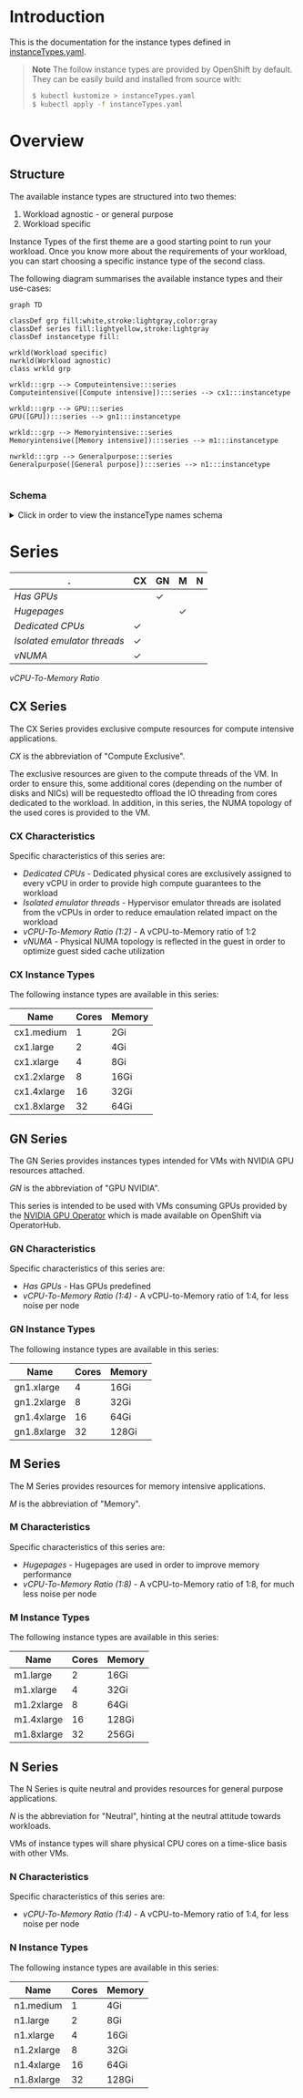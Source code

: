 
# Introduction

This is the documentation for the instance types defined in [instanceTypes.yaml](instanceTypes.yaml).

> **Note**
> The follow instance types are provided by OpenShift by default.
> They can be easily build and installed from source with:
>
> ```bash session
> $ kubectl kustomize > instanceTypes.yaml
> $ kubectl apply -f instanceTypes.yaml
> ```

# Overview

## Structure

The available instance types are structured into two themes:

1. Workload agnostic - or general purpose
2. Workload specific

Instance Types of the first theme are a good starting point to run your workload.
Once you know more about the requirements of your workload, you can start choosing a
specific instance type of the second class.

The following diagram summarises the available instance types and their use-cases:

```mermaid
graph TD

classDef grp fill:white,stroke:lightgray,color:gray
classDef series fill:lightyellow,stroke:lightgray
classDef instancetype fill:

wrkld(Workload specific)
nwrkld(Workload agnostic)
class wrkld grp

wrkld:::grp --> Computeintensive:::series
Computeintensive([Compute intensive]):::series --> cx1:::instancetype

wrkld:::grp --> GPU:::series
GPU([GPU]):::series --> gn1:::instancetype

wrkld:::grp --> Memoryintensive:::series
Memoryintensive([Memory intensive]):::series --> m1:::instancetype

nwrkld:::grp --> Generalpurpose:::series
Generalpurpose([General purpose]):::series --> n1:::instancetype


```

### Schema

<details><summary>Click in order to view the instanceType names schema</summary>

```ebnf
instanceTypeName = seriesName , "." , size;

seriesName = ( class | vendorClass ) , version;

class = "n" | "cx" | "m";
vendorClass = "g" , vendorHint;
vendorHint = "n" | "i" | "a";
version = "1";

size = "small" | "medium" | "large" | [( "2" | "4" | "8" )] , "xlarge";
```
</details>


# Series

.                           |  CX   |  GN   |  M    |  N
----------------------------|-------|-------|-------|------
*Has GPUs*                  |       |  ✓    |       |
*Hugepages*                 |       |       |  ✓    |
*Dedicated CPUs*            |  ✓    |       |       |
*Isolated emulator threads* |  ✓    |       |       |
*vNUMA*                     |  ✓    |       |       |
*vCPU-To-Memory Ratio*

## CX Series

The CX Series provides exclusive compute resources for compute
intensive applications.

*CX* is the abbreviation of "Compute Exclusive".

The exclusive resources are given to the compute threads of the
VM. In order to ensure this, some additional cores (depending
on the number of disks and NICs) will be requestedto offload
the IO threading from cores dedicated to the workload.
In addition, in this series, the NUMA topology of the used
cores is provided to the VM.

### CX Characteristics

Specific characteristics of this series are:
- *Dedicated CPUs* - Dedicated physical cores are exclusively assigned
  to every vCPU in order to provide high compute guarantees to the
  workload
- *Isolated emulator threads* - Hypervisor emulator threads are isolated
  from the vCPUs in order to reduce emaulation related impact on the
  workload
- *vCPU-To-Memory Ratio (1:2)* - A vCPU-to-Memory ratio of 1:2
- *vNUMA* - Physical NUMA topology is reflected in the guest in order to
  optimize guest sided cache utilization

### CX Instance Types

The following instance types are available in this series:

Name        | Cores | Memory
------------|-------|-------
cx1.medium  | 1     | 2Gi
cx1.large   | 2     | 4Gi
cx1.xlarge  | 4     | 8Gi
cx1.2xlarge | 8     | 16Gi
cx1.4xlarge | 16    | 32Gi
cx1.8xlarge | 32    | 64Gi


## GN Series

The GN Series provides instances types intended for VMs with
NVIDIA GPU resources attached.

*GN* is the abbreviation of "GPU NVIDIA".

This series is intended to be used with VMs consuming GPUs
provided by the [NVIDIA GPU Operator](https://github.com/NVIDIA/gpu-operator)
which is made available on OpenShift via OperatorHub.

### GN Characteristics

Specific characteristics of this series are:
- *Has GPUs* - Has GPUs predefined
- *vCPU-To-Memory Ratio (1:4)* - A vCPU-to-Memory ratio of 1:4, for less
  noise per node

### GN Instance Types

The following instance types are available in this series:

Name        | Cores | Memory
------------|-------|-------
gn1.xlarge  | 4     | 16Gi
gn1.2xlarge | 8     | 32Gi
gn1.4xlarge | 16    | 64Gi
gn1.8xlarge | 32    | 128Gi


## M Series

The M Series provides resources for memory intensive
applications.

*M* is the abbreviation of "Memory".

### M Characteristics

Specific characteristics of this series are:
- *Hugepages* - Hugepages are used in order to improve memory
  performance
- *vCPU-To-Memory Ratio (1:8)* - A vCPU-to-Memory ratio of 1:8, for much
  less noise per node

### M Instance Types

The following instance types are available in this series:

Name       | Cores | Memory
-----------|-------|-------
m1.large   | 2     | 16Gi
m1.xlarge  | 4     | 32Gi
m1.2xlarge | 8     | 64Gi
m1.4xlarge | 16    | 128Gi
m1.8xlarge | 32    | 256Gi


## N Series

The N Series is quite neutral and provides resources for
general purpose applications.

*N* is the abbreviation for "Neutral", hinting at the neutral
attitude towards workloads.

VMs of instance types will share physical CPU cores on a
time-slice basis with other VMs.

### N Characteristics

Specific characteristics of this series are:
- *vCPU-To-Memory Ratio (1:4)* - A vCPU-to-Memory ratio of 1:4, for less
  noise per node

### N Instance Types

The following instance types are available in this series:

Name       | Cores | Memory
-----------|-------|-------
n1.medium  | 1     | 4Gi
n1.large   | 2     | 8Gi
n1.xlarge  | 4     | 16Gi
n1.2xlarge | 8     | 32Gi
n1.4xlarge | 16    | 64Gi
n1.8xlarge | 32    | 128Gi


